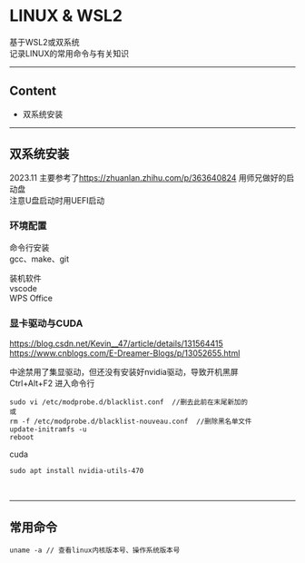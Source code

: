 # LINUX & WSL2
基于WSL2或双系统  
记录LINUX的常用命令与有关知识

------
## Content
- 双系统安装

------
## 双系统安装
2023.11  主要参考了<https://zhuanlan.zhihu.com/p/363640824>  用师兄做好的启动盘  
注意U盘启动时用UEFI启动  

### 环境配置
命令行安装  
gcc、make、git  

装机软件  
vscode  
WPS Office  


### 显卡驱动与CUDA
<https://blog.csdn.net/Kevin__47/article/details/131564415>  
<https://www.cnblogs.com/E-Dreamer-Blogs/p/13052655.html>  

中途禁用了集显驱动，但还没有安装好nvidia驱动，导致开机黑屏  
Ctrl+Alt+F2 进入命令行  
```
sudo vi /etc/modprobe.d/blacklist.conf  //删去此前在末尾新加的 
或
rm -f /etc/modprobe.d/blacklist-nouveau.conf  //删除黑名单文件
update-initramfs -u
reboot
```

cuda  
```
sudo apt install nvidia-utils-470
```   

<br>

------
## 常用命令
```
uname -a // 查看linux内核版本号、操作系统版本号
```